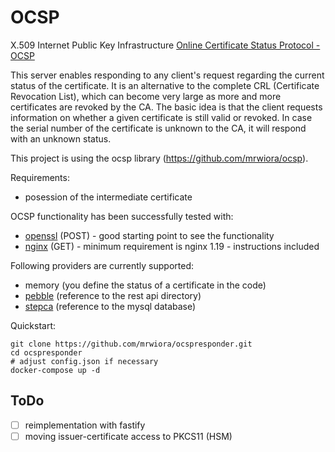 # OCSP

X.509 Internet Public Key Infrastructure
[Online Certificate Status Protocol - OCSP](https://datatracker.ietf.org/doc/html/rfc6960)

This server enables responding to any client's request regarding the current status of the certificate. It is an alternative to the complete CRL (Certificate Revocation List), which can become very large as more and more certificates are revoked by the CA. The basic idea is that the client requests information on whether a given certificate is still valid or revoked. In case the serial number of the certificate is unknown to the CA, it will respond with an unknown status.

This project is using the ocsp library (https://github.com/mrwiora/ocsp).

Requirements:
- posession of the intermediate certificate

OCSP functionality has been successfully tested with:
- [openssl](README-openssl.md) (POST)  - good starting point to see the functionality
- [nginx](README-nginx.md) (GET) - minimum requirement is nginx 1.19 - instructions included

Following providers are currently supported:
- memory (you define the status of a certificate in the code)
- [pebble](README-pebble.md) (reference to the rest api directory)
- [stepca](README-stepca.md) (reference to the mysql database)

Quickstart:
```
git clone https://github.com/mrwiora/ocspresponder.git
cd ocspresponder
# adjust config.json if necessary 
docker-compose up -d
```

ToDo
---------------
- [ ] reimplementation with fastify
- [ ] moving issuer-certificate access to PKCS11 (HSM)
